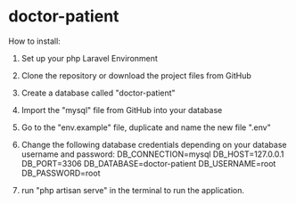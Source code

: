 # doctor-patient

How to install:

1. Set up your php Laravel Environment
2. Clone the repository or download the project files from GitHub
3. Create a database called "doctor-patient"
4. Import the "mysql" file from GitHub into your database
5. Go to the "env.example" file, duplicate and name the new file ".env"
6. Change the following database credentials depending on your database username and password:
DB_CONNECTION=mysql
DB_HOST=127.0.0.1
DB_PORT=3306
DB_DATABASE=doctor-patient
DB_USERNAME=root
DB_PASSWORD=root

7. run "php artisan serve" in the terminal to run the application.
